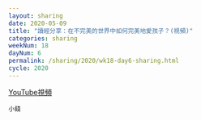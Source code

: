 ```yaml
---
layout: sharing
date: 2020-05-09
title: "讀經分享：在不完美的世界中如何完美地愛孩子？(視頻)"
categories: sharing
weekNum: 18
dayNum: 6
permalink: /sharing/2020/wk18-day6-sharing.html
cycle: 2020
---
```


[YouTube視頻](https://youtu.be/Zfn5WZRrxZ8)

`小錢`
